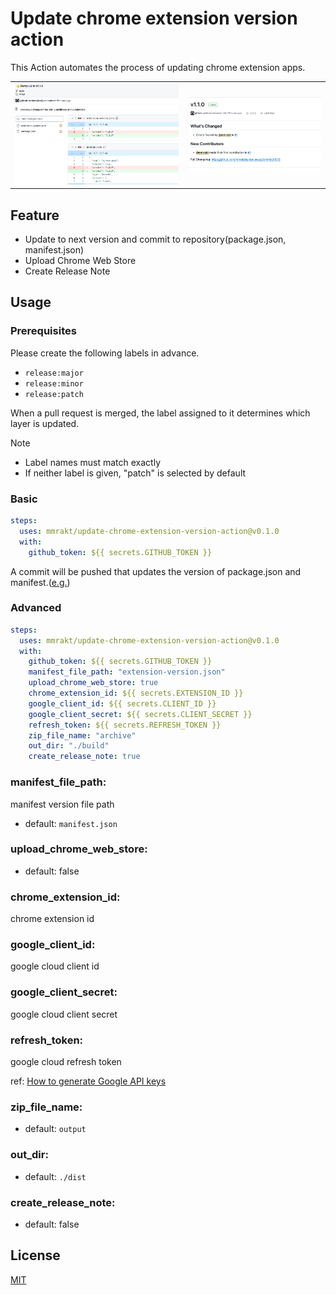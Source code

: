 # Update chrome extension version action

This Action automates the process of updating chrome extension apps.

|                        |                        |
| ---------------------- | ---------------------- |
| ![](./screenshot1.png) | ![](./screenshot2.png) |

## Feature

- Update to next version and commit to repository(package.json, manifest.json)
- Upload Chrome Web Store
- Create Release Note

## Usage

### Prerequisites

Please create the following labels in advance.

- `release:major`
- `release:minor`
- `release:patch`

When a pull request is merged, the label assigned to it determines which layer is updated.

> [!NOTE]
>
> - Label names must match exactly
> - If neither label is given, "patch" is selected by default

### Basic

```yml
steps:
  uses: mmrakt/update-chrome-extension-version-action@v0.1.0
  with:
    github_token: ${{ secrets.GITHUB_TOKEN }}
```

A commit will be pushed that updates the version of package.json and manifest.([e.g.](https://github.com/mmrakt/syntax-swap/commit/c6df4b475795a524633c382a09ab65d96785d1b3))

### Advanced

```yml
steps:
  uses: mmrakt/update-chrome-extension-version-action@v0.1.0
  with:
    github_token: ${{ secrets.GITHUB_TOKEN }}
    manifest_file_path: "extension-version.json"
    upload_chrome_web_store: true
    chrome_extension_id: ${{ secrets.EXTENSION_ID }}
    google_client_id: ${{ secrets.CLIENT_ID }}
    google_client_secret: ${{ secrets.CLIENT_SECRET }}
    refresh_token: ${{ secrets.REFRESH_TOKEN }}
    zip_file_name: "archive"
    out_dir: "./build"
    create_release_note: true
```

### manifest_file_path:

manifest version file path

- default: `manifest.json`

### upload_chrome_web_store:

- default: false

### chrome_extension_id:

chrome extension id

### google_client_id:

google cloud client id

### google_client_secret:

google cloud client secret

### refresh_token:

google cloud refresh token

ref: [How to generate Google API keys](https://github.com/fregante/chrome-webstore-upload/blob/main/How%20to%20generate%20Google%20API%20keys.md)

### zip_file_name:

- default: `output`

### out_dir:

- default: `./dist`

### create_release_note:

- default: false

## License

[MIT](LICENSE)
